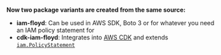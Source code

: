 **Now two package variants are created from the same source:**

* **iam-floyd**: Can be used in AWS SDK, Boto 3 or for whatever you need an IAM policy statement for
* **cdk-iam-floyd**: Integrates into [AWS CDK](https://docs.aws.amazon.com/cdk/api/latest/docs/@aws-cdk_aws-iam.PolicyStatement.html) and extends [`iam.PolicyStatement`](https://docs.aws.amazon.com/cdk/api/latest/docs/@aws-cdk_aws-iam.PolicyStatement.html)
